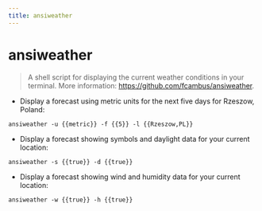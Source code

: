 ```yaml
---
title: ansiweather
---
```

# ansiweather

> A shell script for displaying the current weather conditions in your terminal.
> More information: <https://github.com/fcambus/ansiweather>.

- Display a forecast using metric units for the next five days for Rzeszow, Poland:

`ansiweather -u {{metric}} -f {{5}} -l {{Rzeszow,PL}}`

- Display a forecast showing symbols and daylight data for your current location:

`ansiweather -s {{true}} -d {{true}}`

- Display a forecast showing wind and humidity data for your current location:

`ansiweather -w {{true}} -h {{true}}`
